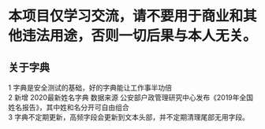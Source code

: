 # 本项目仅学习交流，请不要用于商业和其他违法用途，否则一切后果与本人无关。

## 关于字典
1 字典是安全测试的基础，好的字典能让工作事半功倍<br>
2 新增 2020最新姓名字典 数据来源  公安部户政管理研究中心发布《2019年全国姓名报告》，其中姓和名分开可自由组合<br>
3 字典不定期更新，高频字段会更新到文本头部，并不定期清理尾部无用字段。<br>


